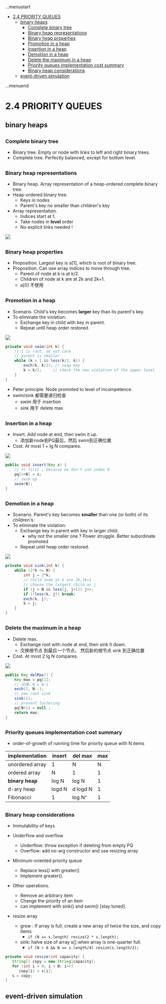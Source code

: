 ...menustart

 - [2.4 PRIORITY QUEUES](#31a8f3f664a49f0116e7d7ceacaff56c)
     - [binary heaps](#01f70acef6efe0e1e07b6c8847ae493a)
         - [Complete binary tree](#45c2a6499668ae8a669f5f812b56379a)
         - [Binary heap representations](#05a360d5d6f9939aabfd6bd00823d80e)
         - [Binary heap properties](#2e582e415db1ab1e6e72b8278b9385e1)
         - [Promotion in a heap](#8bff03ac1b55987683317d94044219d1)
         - [Insertion in a heap](#cb0565d93960f3556f5f0ca7c24c3134)
         - [Demotion in a heap](#32a8207179f9f552bbec38561312becf)
         - [Delete the maximum in a heap](#34f42d75083165489f2d1288aa203637)
         - [Priority queues implementation cost summary](#dee2139d14dc9b4129086c422806e8a4)
         - [Binary heap considerations](#08fdfb23883b137987adc5a563f835b0)
     - [event-driven simulation](#2b3a9baf85c09205eff605615163f824)

...menuend


<h2 id="31a8f3f664a49f0116e7d7ceacaff56c"></h2>

# 2.4 PRIORITY QUEUES

<h2 id="01f70acef6efe0e1e07b6c8847ae493a"></h2>

## binary heaps

<h2 id="45c2a6499668ae8a669f5f812b56379a"></h2>

### Complete binary tree

 - Binary tree. Empty or node with links to left and right binary trees.
 - Complete tree. Perfectly balanced, except for bottom level.

<h2 id="05a360d5d6f9939aabfd6bd00823d80e"></h2>

### Binary heap representations

 - Binary heap. Array representation of a heap-ordered complete binary tree.
 - Heap-ordered binary tree.
    - Keys in nodes
    - Parent's key no smaller than children's key
 - Array representation.
    - Indices start at 1.
    - Take nodes in **level** order
    - No explicit links needed !

![](../imgs/algor1_pq_heap_repre.png)

<h2 id="2e582e415db1ab1e6e72b8278b9385e1"></h2>

### Binary heap properties

 - Proposition. Largest key is a[1], which is root of binary tree.
 - Proposition. Can use array indices to move through tree.
    - Parent of node at k is at k/2.
    - Children of node at k are at 2k and 2k+1.
    - a[0] 不使用


<h2 id="8bff03ac1b55987683317d94044219d1"></h2>

### Promotion in a heap

 - Scenario. Child's key becomes **larger** key than its parent's key.
 - To eliminate the violation:
    - Exchange key in child with key in parent.
    - Repeat until heap order restored.

![](../imgs/algorI_pq_swim.png)

```java
private void swim(int k) {
    // 1 is root, do not care
    // parent is smaller 
    while (k > 1 && less(k/2, k)) {
        exch(k, k/2); // swap key
        k = k/2;     // check the new violation of the upper level
    }    
}
```

 - Peter principle. Node promoted to level of incompetence.
 - swim/sink 都需要递归检查
    - swim 用于 insertion
    - sink 用于 delete max

<h2 id="cb0565d93960f3556f5f0ca7c24c3134"></h2>

### Insertion in a heap

 - Insert. Add node at end, then swim it up.
    - 添加新node到PQ最后，然后 swim到正确位置
 - Cost. At most 1 + lg N compares.

![](../imgs/algorI_pq_insertion.png)

```java
public void insert(Key x) {
    // ++ first , because we don't use index 0
    pq[++N] = x;
    // swim up
    swim(N); 
}
```

<h2 id="32a8207179f9f552bbec38561312becf"></h2>

### Demotion in a heap

 - Scenario. Parent's key becomes **smaller** than one (or both) of its children's.
 - To eliminate the violation:
    - Exchange key in parent with key in larger child. 
        - why not the smaller one ? Power struggle. Better subordinate promoted
    - Repeat until heap order restored.
 
![](../imgs/algorI_pq_sink.png)

```java
private void sink(int k) {
    while (2*k <= N) {
        int j = 2*k;
        // child node at k are 2k,2k+1 
        // choose the largest child as j
        if (j < N && less(j, j+1)) j++;
        if (!less(k, j)) break;
        exch(k, j);
        k = j;    
    }    
}
```


<h2 id="34f42d75083165489f2d1288aa203637"></h2>

### Delete the maximum in a heap

 - Delete max.
    - Exchange root with node at end, then sink it down.
    - 交换根节点 到最后一个节点， 然后新的根节点 sink 到正确位置
 - Cost. At most 2 lg N compares.

![](../imgs/algorI_pq_deletemax.png)

```java
public Key delMax() {
    Key max = pq[1];
    // 交换，N = N-1
    exch(1, N--);
    // new root sink
    sink(1);
    // prevent loitering
    pq[N+1] = null ;
    return max;    
}
```

<h2 id="dee2139d14dc9b4129086c422806e8a4"></h2>

### Priority queues implementation cost summary

 - order-of-growth of running time for priority queue with N items

implementation | insert | del max | max 
--- | --- | --- | --- 
unordered array | 1 | N | N
ordered array | N | 1 | 1
**binary heap** | log N | log N | 1
d-ary heap | logd N | d logd N | 1 
Fibonacci | 1 | log N⁺ | 1 

<h2 id="08fdfb23883b137987adc5a563f835b0"></h2>

### Binary heap considerations

 - Immutability of keys
 - Underflow and overflow
    - Underflow: throw exception if deleting from empty PQ
    - Overflow: add no-arg constructor and use resizing array
 - Minimum-oriented priority queue
    - Replace less() with greater()
    - Implement greater().
 - Other operations.
    - Remove an arbitrary item
    - Change the priority of an item
    - can implement with sink() and swim() [stay tuned]
    

 - resize array
    - grow : If array is full, create a new array of twice the size, and copy items
        - `if (N == s.length) resize(2 * s.length);`
    - sink: halve size of array s[] when array is one-quarter full.
        - `if (N > 0 && N == s.length/4) resize(s.length/2);`

```java
private void resize(int capacity) {
   String[] copy = new String[capacity];
   for (int i = 0; i < N; i++)
      copy[i] = s[i];
   s = copy;
}
```



<h2 id="2b3a9baf85c09205eff605615163f824"></h2>

## event-driven simulation


